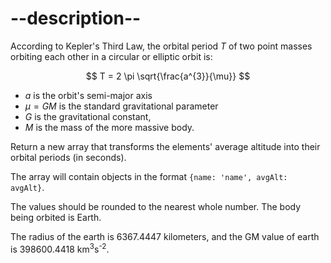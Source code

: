 

# --description--

According to Kepler's Third Law, the orbital period $T$ of two point masses orbiting each other in a circular or elliptic orbit is:

$$
T = 2 \pi \sqrt{\frac{a^{3}}{\mu}}
$$

- $a$ is the orbit's semi-major axis
- $μ = GM$ is the standard gravitational parameter
- $G$ is the gravitational constant,
- $M$ is the mass of the more massive body.

Return a new array that transforms the elements' average altitude into their orbital periods (in seconds).

The array will contain objects in the format `{name: 'name', avgAlt: avgAlt}`.

The values should be rounded to the nearest whole number. The body being orbited is Earth.

The radius of the earth is 6367.4447 kilometers, and the GM value of earth is 398600.4418 km<sup>3</sup>s<sup>-2</sup>.

